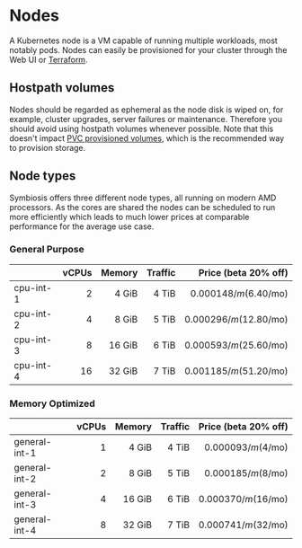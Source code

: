 # Nodes

A Kubernetes node is a VM capable of running multiple workloads, most notably pods. Nodes can easily be provisioned for your cluster through the Web UI or [Terraform](/guides/terraform).

## Hostpath volumes

Nodes should be regarded as ephemeral as the node disk is wiped on, for example, cluster upgrades, server failures or maintenance. Therefore you should avoid using hostpath volumes whenever possible. Note that this doesn't impact [PVC provisioned volumes](/guides/volumes), which is the recommended way to provision storage.

## Node types

Symbiosis offers three different node types, all running on modern AMD processors. As the cores are shared the nodes can be scheduled to run more efficiently which leads to much lower prices at comparable performance for the average use case.

### General Purpose

|           | vCPUs | Memory | Traffic | Price (beta 20% off)    |
| -         | -:    | -:     | -:      | -:                      |
| cpu-int-1 | 2     | 4 GiB  | 4 TiB   | $0.000148/m ($6.40/mo)  |
| cpu-int-2 | 4     | 8 GiB  | 5 TiB   | $0.000296/m ($12.80/mo) |
| cpu-int-3 | 8     | 16 GiB | 6 TiB   | $0.000593/m ($25.60/mo) |
| cpu-int-4 | 16    | 32 GiB | 7 TiB   | $0.001185/m ($51.20/mo) |

### Memory Optimized

|               | vCPUs | Memory | Traffic | Price (beta 20% off) |
| -             | -:    | -:     | -:      | -:                   |
| general-int-1 | 1     | 4 GiB  | 4 TiB   | $0.000093/m ($4/mo)  |
| general-int-2 | 2     | 8 GiB  | 5 TiB   | $0.000185/m ($8/mo)  |
| general-int-3 | 4     | 16 GiB | 6 TiB   | $0.000370/m ($16/mo) |
| general-int-4 | 8     | 32 GiB | 7 TiB   | $0.000741/m ($32/mo) |
